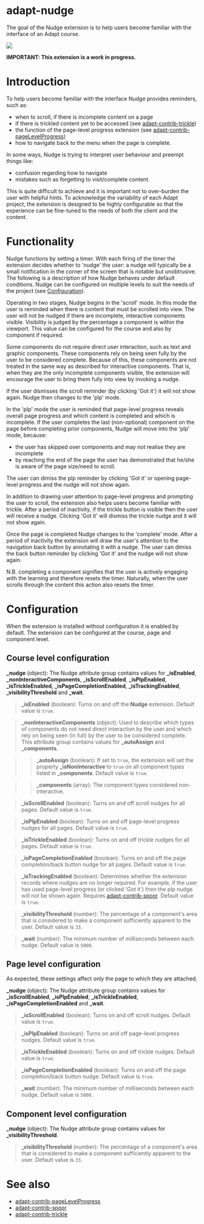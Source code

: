 # adapt-nudge

The goal of the Nudge extension is to help users become familiar with the interface of an Adapt course.

![](https://cloud.githubusercontent.com/assets/1228225/21685039/f0b2c31c-d357-11e6-850e-5c7d8b891ecd.gif)

**IMPORTANT: This extension is a work in progress.**

# Introduction

To help users become familiar with the interface Nudge provides reminders, such as:
- when to scroll, if there is incomplete content on a page
- if there is trickled content yet to be accessed (see [adapt-contrib-trickle](https://github.com/adaptlearning/adapt-contrib-trickle))
- the function of the page-level progress extension (see [adapt-contrib-pageLevelProgress](https://github.com/adaptlearning/adapt-contrib-pageLevelProgress))
- how to navigate back to the menu when the page is complete.

In some ways, Nudge is trying to interpret user behaviour and preempt things like:
- confusion regarding how to navigate
- mistakes such as forgetting to visit/complete content.

This is quite difficult to achieve and it is important not to over-burden the user with helpful hints. To acknowledge the variability of each Adapt project, the extension is designed to be highly configurable so that the experience can be fine-tuned to the needs of both the client and the content.

# Functionality

Nudge functions by setting a timer. With each firing of the timer the extension decides whether to 'nudge' the user: a nudge will typically be a small notification in the corner of the screen that is notable but unobtrusive. The following is a description of how Nudge behaves under default conditions. Nudge can be configured on multiple levels to suit the needs of the project (see [Configuration](#user-content-configuration)).

Operating in two stages, Nudge begins in the 'scroll' mode. In this mode the user is reminded when there is content that must be scrolled into view. The user will not be nudged if there are incomplete, interactive components visible. Visibility is judged by the percentage a component is within the viewport. This value can be configured for the course and also by component if required.

Some components do not require direct user interaction, such as text and graphic components. These components rely on being seen fully by the user to be considered complete. Because of this, these components are not treated in the same way as described for interactive components. That is, when they are the only incomplete components visible, the extension will encourage the user to bring them fully into view by invoking a nudge.

If the user dismisses the scroll reminder (by clicking 'Got it') it will not show again. Nudge then changes to the 'plp' mode.

In the 'plp' mode the user is reminded that page-level progress reveals overall page progress and which content is completed and which is incomplete. If the user completes the last (non-optional) component on the page before completing prior components, Nudge will move into the 'plp' mode, because:

- the user has skipped over components and may not realise they are incomplete
- by reaching the end of the page the user has demonstrated that he/she is aware of the page size/need to scroll.

The user can dimiss the plp reminder by clicking 'Got it' or opening page-level progress and the nudge will not show again.

In addition to drawing user attention to page-level progress and prompting the user to scroll, the extension also helps users become familiar with trickle. After a period of inactivity, if the trickle button is visible then the user will receive a nudge. Clicking 'Got it' will dismiss the trickle nudge and it will not show again.

Once the page is completed Nudge changes to the 'complete' mode. After a period of inactivity the extension will draw the user's attention to the navigation back button by annotating it with a nudge. The user can dimiss the back button reminder by clicking 'Got it' and the nudge will not show again.

N.B. completing a component signifies that the user is actively engaging with the learning and therefore resets the timer. Naturally, when the user scrolls through the content this action also resets the timer.

# Configuration

When the extension is installed without configuration it is enabled by default. The extension can be configured at the course, page and component level.

## Course level configuration

**_nudge** (object): The Nudge attribute group contains values for **_isEnabled**, **_nonInteractiveComponents**, **_isScrollEnabled**, **_isPlpEnabled**, **_isTrickleEnabled**, **_isPageCompletionEnabled**, **_isTrackingEnabled**, **_visibilityThreshold** and **_wait**.

>**_isEnabled** (boolean): Turns on and off the **Nudge** extension. Default value is `true`.

>**_nonInteractiveComponents** (object): Used to describe which types of components do not need direct interaction by the user and which rely on being seen (in full) by the user to be considered complete. This attribute group contains values for **_autoAssign** and **_components**.

>>**_autoAssign** (boolean): If set to `true`, the extension will set the property **_isNonInteractive** to `true` on all component types listed in **_components**. Default value is `true`.

>>**_components** (array): The component types considered non-interactive.

>**_isScrollEnabled** (boolean): Turns on and off scroll nudges for all pages. Default value is `true`.

>**_isPlpEnabled** (boolean): Turns on and off page-level progress nudges for all pages. Default value is `true`.

>**_isTrickleEnabled** (boolean): Turns on and off trickle nudges for all pages. Default value is `true`.

>**_isPageCompletionEnabled** (boolean): Turns on and off the page completion/back button nudge for all pages. Default value is `true`.

>**_isTrackingEnabled** (boolean): Determines whether the extension records where nudges are no longer required. For example, if the user has used page-level progress (or clicked 'Got it') then the plp nudge will not be shown again. Requires [adapt-contrib-spoor](https://github.com/adaptlearning/adapt-contrib-spoor). Default value is `true`.

>**_visibilityThreshold** (number): The percentage of a component's area that is considered to make a component sufficiently apparent to the user. Default value is `33`.

>**_wait** (number): The minimum number of milliseconds between each nudge. Default value is `5000`.

## Page level configuration

As expected, these settings affect only the page to which they are attached.

**_nudge** (object): The Nudge attribute group contains values for **_isScrollEnabled**, **_isPlpEnabled**, **_isTrickleEnabled**, **_isPageCompletionEnabled** and **_wait**.

>**_isScrollEnabled** (boolean): Turns on and off scroll nudges. Default value is `true`.

>**_isPlpEnabled** (boolean): Turns on and off page-level progress nudges. Default value is `true`.

>**_isTrickleEnabled** (boolean): Turns on and off trickle nudges. Default value is `true`.

>**_isPageCompletionEnabled** (boolean): Turns on and off the page completion/back button nudge. Default value is `true`.

>**_wait** (number): The minimum number of milliseconds between each nudge. Default value is `5000`.

## Component level configuration

**_nudge** (object): The Nudge attribute group contains values for **_visibilityThreshold**.

>**_visibilityThreshold** (number): The percentage of a component's area that is considered to make a component sufficiently apparent to the user. Default value is `33`.

# See also

- [adapt-contrib-pageLevelProgress](https://github.com/adaptlearning/adapt-contrib-pageLevelProgress)
- [adapt-contrib-spoor](https://github.com/adaptlearning/adapt-contrib-spoor)
- [adapt-contrib-trickle](https://github.com/adaptlearning/adapt-contrib-trickle)